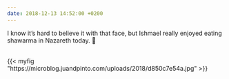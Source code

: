 ```yaml
---
date: 2018-12-13 14:52:00 +0200
---
```


I know it’s hard to believe it with that face, but Ishmael really enjoyed eating shawarma in Nazareth today. 🥙

<br />
{{< myfig "https://microblog.juandpinto.com/uploads/2018/d850c7e54a.jpg" >}}
